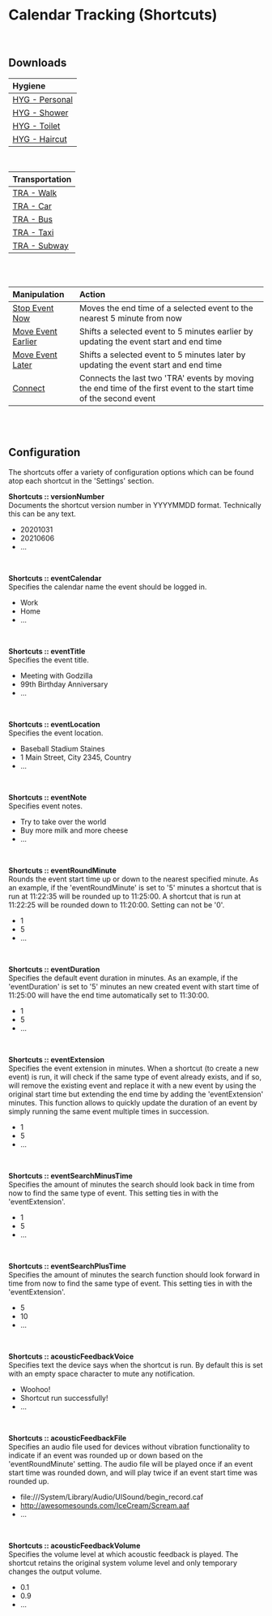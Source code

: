 # Calendar Tracking (Shortcuts)
<br />

## Downloads
| Hygiene |
|:---------|
|[HYG - Personal](https://www.icloud.com/shortcuts/601083e57e1640a6bf9d5d1899be549a)|
|[HYG - Shower](https://www.icloud.com/shortcuts/f40e55c060af4fa58d2adb3d3b210d4a)  |
|[HYG - Toilet](https://www.icloud.com/shortcuts/b9914c3e2b3b4648bc7ca8eea67ae615)  |
|[HYG - Haircut](https://www.icloud.com/shortcuts/e7189da916b540c8836a9fcc69efb6d8) |
<br />

| Transportation |
|:---------|
|[TRA - Walk](https://www.icloud.com/shortcuts/a182ea15d56f4f9493d37f46c0e0ed93)    |
|[TRA - Car](https://www.icloud.com/shortcuts/618a22e19144425681ff7c5d7b1bf2ba)     |
|[TRA - Bus](https://www.icloud.com/shortcuts/eedbb943135745b0bdeeaa8c09fd0f95)     |
|[TRA - Taxi](https://www.icloud.com/shortcuts/d2b2c0be68af41119cd701136b156f53)    |
|[TRA - Subway](https://www.icloud.com/shortcuts/818c30f91a68425b897a567ceaf59c7e)  |
<br />
<br />

| Manipulation | Action |
|:---------|:-------|
|[Stop Event Now](https://www.icloud.com/shortcuts/31552dfb24774a1686f956e695ac9032)     |Moves the end time of a selected event to the nearest 5 minute from now|
|[Move Event Earlier](https://www.icloud.com/shortcuts/6f1466e97e654e3b8cbbfbc376dd1b4d) |Shifts a selected event to 5 minutes earlier by updating the event start and end time|
|[Move Event Later](https://www.icloud.com/shortcuts/55bc65bd5be149f1a184cd5fb4841185)   |Shifts a selected event to 5 minutes later by updating the event start and end time|
|[Connect](https://www.icloud.com/shortcuts/eb6a3d3859fd456b9b493a7ef31975ea)            |Connects the last two 'TRA' events by moving the end time of the first event to the start time of the second event|
<br />
<br />


## Configuration
The shortcuts offer a variety of configuration options which can be found atop each shortcut in the 'Settings' section.
<br />

**Shortcuts :: versionNumber**  
Documents the shortcut version number in YYYYMMDD format. Technically this can be any text.
* 20201031
* 20210606
* ...
<br />

**Shortcuts :: eventCalendar**  
Specifies the calendar name the event should be logged in.
* Work
* Home
* ...
<br />

**Shortcuts :: eventTitle**  
Specifies the event title.
* Meeting with Godzilla
* 99th Birthday Anniversary
* ...
<br />

**Shortcuts :: eventLocation**  
Specifies the event location.
* Baseball Stadium Staines
* 1 Main Street, City 2345, Country
* ...
<br />

**Shortcuts :: eventNote**  
Specifies event notes.
* Try to take over the world
* Buy more milk and more cheese
* ...
<br />

**Shortcuts :: eventRoundMinute**  
Rounds the event start time up or down to the nearest specified minute. As an example, if the 'eventRoundMinute' is set to '5' minutes a shortcut that is run at 11:22:35 will be rounded up to 11:25:00. A shortcut that is run at 11:22:25 will be rounded down to 11:20:00. Setting can not be '0'.
* 1
* 5
* ...
<br />

**Shortcuts :: eventDuration**  
Specifies the default event duration in minutes. As an example, if the 'eventDuration' is set to '5' minutes an new created event with start time of 11:25:00 will have the end time automatically set to 11:30:00.
* 1
* 5
* ...
<br />

**Shortcuts :: eventExtension**  
Specifies the event extension in minutes. When a shortcut (to create a new event) is run, it will check if the same type of event already exists, and if so, will remove the existing event and replace it with a new event by using the original start time but extending the end time by adding the 'eventExtension' minutes. This function allows to quickly update the duration of an event by simply running the same event multiple times in succession.
* 1
* 5
* ...
<br />

**Shortcuts :: eventSearchMinusTime**  
Specifies the amount of minutes the search should look back in time from now to find the same type of event. This setting ties in with the 'eventExtension'.
* 1
* 5
* ...
<br />

**Shortcuts :: eventSearchPlusTime**  
Specifies the amount of minutes the search function should look forward in time from now to find the same type of event. This setting ties in with the 'eventExtension'.
* 5
* 10
* ...
<br />

**Shortcuts :: acousticFeedbackVoice**  
Specifies text the device says when the shortcut is run. By default this is set with an empty space character to mute any notification.
* Woohoo!
* Shortcut run successfully!
* ...
<br />

**Shortcuts :: acousticFeedbackFile**  
Specifies an audio file used for devices without vibration functionality to indicate if an event was rounded up or down based on the 'eventRoundMinute' setting. The audio file will be played once if an event start time was rounded down, and will play twice if an event start time was rounded up.
* file:///System/Library/Audio/UISound/begin_record.caf
* http://awesomesounds.com/IceCream/Scream.aaf
* ...
<br />

**Shortcuts :: acousticFeedbackVolume**  
Specifies the volume level at which acoustic feedback is played. The shortcut retains the original system volume level and only temporary changes the output volume. 
* 0.1
* 0.9
* ...
<br />
<br />
